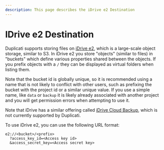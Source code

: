 ```yaml
---
description: This page describes the iDrive e2 Destination
---
```


# IDrive e2 Destination

Duplicati supports storing files on [iDrive e2](https://www.idrive.com/s3-storage-e2/), which is a large-scale object storage, similar to S3. In iDrive e2 you store "objects" (similar to files) in "buckets" which define various properties shared between the objects. If you prefix objects with a `/` they can be displayed as virtual folders when listing them.

Note that the bucket id is globally unique, so it is recommended using a name that is not likely to conflict with other users, such as prefixing the bucket with the project id or a similar unique value. If you use a simple name, like `data` or `backup` it is likely already associated with another project and you will get permission errors when attempting to use it.

Note that iDrive has a similar offering called [iDrive Cloud Backup](https://www.idrive.com), which is not currently supported by Duplicati.

To use iDrive e2, you can use the following URL format:

```
e2://<bucket>/<prefix>
  ?access_key_id=<Access key id>
  &access_secret_key=<Access secret key>
```
